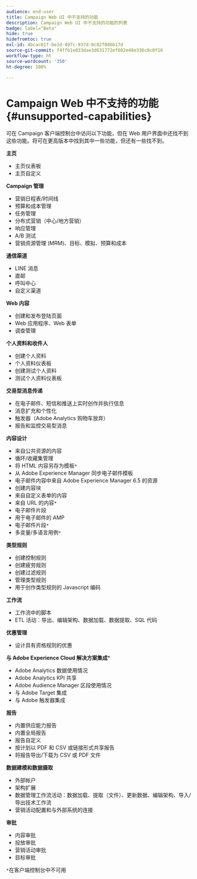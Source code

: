 ```yaml
---
audience: end-user
title: Campaign Web UI 中不支持的功能
description: Campaign Web UI 中不支持的功能的列表
badge: label="Beta"
hide: true
hidefromtoc: true
exl-id: 4bcac01f-be1d-497c-937d-0c82f0d6b17d
source-git-commit: f4ffb1e033dae3d631772ef602e48e336c8c0f16
workflow-type: ht
source-wordcount: '350'
ht-degree: 100%

---
```


# Campaign Web 中不支持的功能 {#unsupported-capabilities}

可在 Campaign 客户端控制台中访问以下功能，但在 Web 用户界面中还找不到这些功能。将可在更高版本中找到其中一些功能，但还有一些找不到。

**主页**

* 主页仪表板
* 主页自定义

**Campaign 管理**

* 营销日程表/时间线
* 预算和成本管理
* 任务管理
* 分布式营销（中心/地方营销）
* 响应管理
* A/B 测试
* 营销资源管理 (MRM)、目标、模拟、预算和成本

**通信渠道**

* LINE 消息
* 直邮
* 呼叫中心
* 自定义渠道

**Web 内容**

* 创建和发布登陆页面
* Web 应用程序、Web 表单
* 调查管理

**个人资料和收件人**

* 创建个人资料
* 个人资料仪表板
* 创建测试个人资料
* 测试个人资料仪表板

**交易型消息传递**

* 在电子邮件、短信和推送上实时创作并执行信息
* 消息扩充和个性化
* 触发器（Adobe Analytics 购物车放弃）
* 报告和监控交易型消息

**内容设计**

* 来自公共资源的内容
* 循环/收藏集管理
* 将 HTML 内容另存为模板`*`
* 从 Adobe Experience Manager 同步电子邮件模板
* 电子邮件内容中来自 Adobe Experience Manager 6.5 的资源
* 创建内容块
* 来自自定义表单的内容
* 来自 URL 的内容`*`
* 电子邮件片段
* 用于电子邮件的 AMP
* 电子邮件片段`*`
* 多变量/多语言用例`*`

**类型规则**

* 创建控制规则
* 创建疲劳规则
* 创建过滤规则
* 管理类型规则
* 用于创作类型规则的 Javascript 编码

**工作流**

* 工作流中的脚本
* ETL 活动：导出、编辑架构、数据加载、数据提取、SQL 代码

**优惠管理**

* 设计具有资格规则的优惠

**与 Adobe Experience Cloud 解决方案集成***

* Adobe Analytics 数据使用情况
* Adobe Analytics KPI 共享
* Adobe Audience Manager 区段使用情况
* 与 Adobe Target 集成
* 与 Adobe 触发器集成

**报告**

* 内置供应能力报告
* 内置全局报告
* 报告自定义
* 按计划以 PDF 和 CSV 或链接形式共享报告
* 将报告导出/下载为 CSV 或 PDF 文件

**数据建模和数据摄取**

* 外部帐户
* 架构扩展
* 数据管理工作流活动：数据加载、提取（文件）、更新数据、编辑架构、导入/导出技术工作流
* 营销活动配置和与外部系统的连接

**审批**

* 内容审批
* 投放审批
* 营销活动审批
* 目标审批


`*`在客户端控制台中不可用
